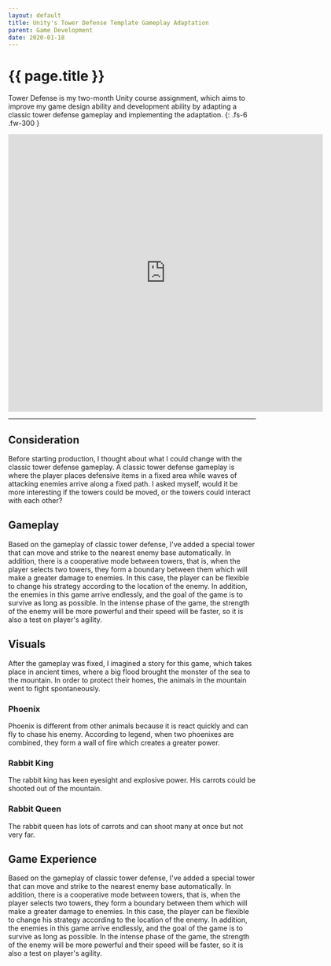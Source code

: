 ```yaml
---
layout: default 
title: Unity's Tower Defense Template Gameplay Adaptation
parent: Game Development
date: 2020-01-18
---
```


# {{ page.title }}

Tower Defense is my two-month Unity course assignment, which aims to improve my game design ability and development ability by adapting a classic tower defense gameplay and implementing the adaptation.
{: .fs-6 .fw-300 }

<iframe src="https://player.vimeo.com/video/329988982" width="640" height="564" frameborder="0" allow="autoplay; fullscreen" allowfullscreen></iframe>

---

## Consideration

Before starting production, I thought about what I could change with the classic tower defense gameplay. A classic tower defense gameplay is where the player places defensive items in a fixed area while waves of attacking enemies arrive along a fixed path. I asked myself, would it be more interesting if the towers could be moved, or the towers could interact with each other?

## Gameplay

Based on the gameplay of classic tower defense, I've added a special tower that can move and strike to the nearest enemy base automatically. In addition, there is a cooperative mode between towers, that is, when the player selects two towers, they form a boundary between them which will make a greater damage to enemies. In this case, the player can be flexible to change his strategy according to the location of the enemy. In addition, the enemies in this game arrive endlessly, and the goal of the game is to survive as long as possible. In the intense phase of the game, the strength of the enemy will be more powerful and their speed will be faster, so it is also a test on player's agility.

## Visuals

After the gameplay was fixed, I imagined a story for this game, which takes place in ancient times, where a big flood brought the monster of the sea to the mountain. In order to protect their homes, the animals in the mountain went to fight spontaneously.
	
### Phoenix

Phoenix is different from other animals because it is react quickly and can fly to chase his enemy. According to legend, when two phoenixes are combined, they form a wall of fire which creates a greater power.

### Rabbit King

The rabbit king has keen eyesight and explosive power. His carrots could be shooted out of the mountain.

### Rabbit Queen

The rabbit queen has lots of carrots and can shoot many at once but not very far.

## Game Experience

Based on the gameplay of classic tower defense, I've added a special tower that can move and strike to the nearest enemy base automatically. In addition, there is a cooperative mode between towers, that is, when the player selects two towers, they form a boundary between them which will make a greater damage to enemies. In this case, the player can be flexible to change his strategy according to the location of the enemy. In addition, the enemies in this game arrive endlessly, and the goal of the game is to survive as long as possible. In the intense phase of the game, the strength of the enemy will be more powerful and their speed will be faster, so it is also a test on player's agility.

